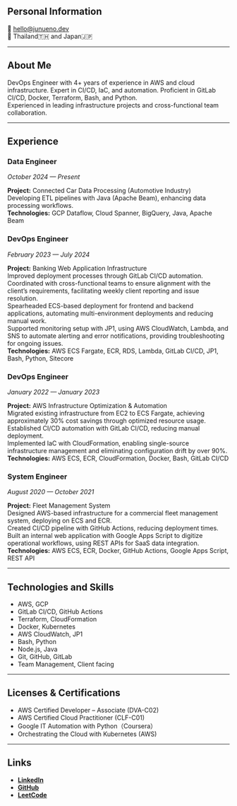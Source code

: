 ## Personal Information
📧 hello@junueno.dev  
📍 Thailand🇹🇭 and Japan🇯🇵   

---

## About Me
DevOps Engineer with 4+ years of experience in AWS and cloud infrastructure. Expert in CI/CD, IaC, and automation.
Proficient in GitLab CI/CD, Docker, Terraform, Bash, and Python.  
Experienced in leading infrastructure projects and cross-functional team collaboration.

---

## Experience
### Data Engineer
_October 2024 — Present_  

**Project:** Connected Car Data Processing (Automotive Industry)  
Developing ETL pipelines with Java (Apache Beam), enhancing data processing workflows.  
**Technologies:** GCP Dataflow, Cloud Spanner, BigQuery, Java, Apache Beam  

### DevOps Engineer
_February 2023 — July 2024_  

**Project:** Banking Web Application Infrastructure  
Improved deployment processes through GitLab CI/CD automation.  
Coordinated with cross-functional teams to ensure alignment with the client’s requirements, facilitating weekly client reporting and issue resolution.  
Spearheaded ECS-based deployment for frontend and backend applications, automating multi-environment deployments and reducing manual work.  
Supported monitoring setup with JP1, using AWS CloudWatch, Lambda, and SNS to automate alerting and error notifications, providing troubleshooting for ongoing issues.  
**Technologies:** AWS ECS Fargate, ECR, RDS, Lambda, GitLab CI/CD, JP1, Bash, Python, Sitecore  

### DevOps Engineer
_January 2022 — January 2023_  

**Project:** AWS Infrastructure Optimization & Automation  
Migrated existing infrastructure from EC2 to ECS Fargate, achieving approximately 30% cost savings through optimized resource usage.  
Established CI/CD automation with GitLab CI/CD, reducing manual deployment.  
Implemented IaC with CloudFormation, enabling single-source infrastructure management and eliminating configuration drift by over 90%.  
**Technologies:** AWS ECS, ECR, CloudFormation, Docker, Bash, GitLab CI/CD  

### System Engineer
_August 2020 — October 2021_  

**Project:** Fleet Management System  
Designed AWS-based infrastructure for a commercial fleet management system, deploying on ECS and ECR.  
Created CI/CD pipeline with GitHub Actions, reducing deployment times.  
Built an internal web application with Google Apps Script to digitize operational workflows, using REST APIs for SaaS data integration.  
**Technologies:** AWS ECS, ECR, Docker, GitHub Actions, Google Apps Script, REST API  

---

## Technologies and Skills
- AWS, GCP  
- GitLab CI/CD, GitHub Actions  
- Terraform, CloudFormation  
- Docker, Kubernetes  
- AWS CloudWatch, JP1  
- Bash, Python  
- Node.js, Java  
- Git, GitHub, GitLab 
- Team Management, Client facing  

---

## Licenses & Certifications
- AWS Certified Developer – Associate (DVA-C02)  
- AWS Certified Cloud Practitioner (CLF-C01)  
- Google IT Automation with Python（Coursera）  
- Orchestrating the Cloud with Kubernetes (AWS)  

---

## Links
- **[LinkedIn](https://www.linkedin.com/in/jun-uen0)**  
- **[GitHub](https://github.com/jun-uen0)**  
- **[LeetCode](https://leetcode.com/u/jun-uen0)**   